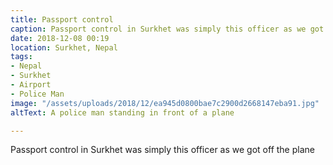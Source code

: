 ```yaml
---
title: Passport control
caption: Passport control in Surkhet was simply this officer as we got off the plane
date: 2018-12-08 00:19
location: Surkhet, Nepal
tags:
- Nepal
- Surkhet
- Airport
- Police Man
image: "/assets/uploads/2018/12/ea945d0800bae7c2900d2668147eba91.jpg"
altText: A police man standing in front of a plane

---
```

Passport control in Surkhet was simply this officer as we got off the plane